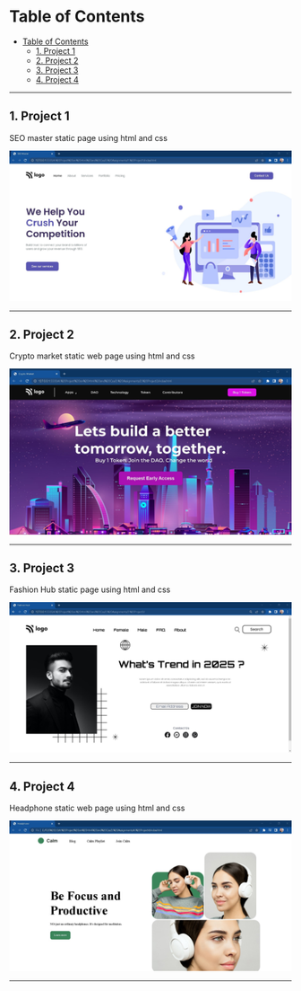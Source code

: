# Table of Contents
- [Table of Contents](#table-of-contents)
  - [1. Project 1](#1-project-1)
  - [2. Project 2](#2-project-2)
  - [3. Project 3](#3-project-3)
  - [4. Project 4](#4-project-4)

<hr/>

## 1. Project 1

SEO master static page using html and css

![](./Output/1.%20Project1.jpg)

<hr/>

## 2. Project 2

Crypto market static web page using html and css

![](./Output/2.%20Project2.jpg)

<hr/>

## 3. Project 3

Fashion Hub static page using html and css

![](./Output/3.%20Project3.jpg)

<hr/>

## 4. Project 4

Headphone static web page using html and css

![](./Output/4.%20Project4.jpg)

<hr/>
